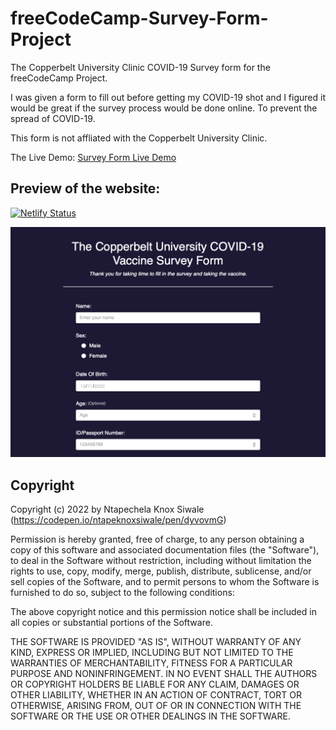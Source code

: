# freeCodeCamp-Survey-Form-Project

The Copperbelt University Clinic COVID-19 Survey form for the freeCodeCamp Project.

I was given a form to fill out before getting my COVID-19 shot and I figured it would be great if the survey process would be done online. To prevent the spread of COVID-19.

This form is not affliated with the Copperbelt University Clinic.

The Live Demo: [Survey Form Live Demo](https://codepen.io/ntapeknoxsiwale/pen/dyvovmG)

## Preview of the website:

[![Netlify Status](https://api.netlify.com/api/v1/badges/a55a8c7d-7498-4a7c-afb1-8383ff6714b1/deploy-status)](https://app.netlify.com/sites/cbu-clinic-covid-form/deploys)

![freecodecamp survey form preview image](/01-Responsive-Web-Design/01-Survey%20Form/survey-form-preview.png)

## Copyright

Copyright (c) 2022 by Ntapechela Knox Siwale (https://codepen.io/ntapeknoxsiwale/pen/dyvovmG)

Permission is hereby granted, free of charge, to any person obtaining a copy of this software and associated documentation files (the "Software"), to deal in the Software without restriction, including without limitation the rights to use, copy, modify, merge, publish, distribute, sublicense, and/or sell copies of the Software, and to permit persons to whom the Software is furnished to do so, subject to the following conditions:

The above copyright notice and this permission notice shall be included in all copies or substantial portions of the Software.

THE SOFTWARE IS PROVIDED "AS IS", WITHOUT WARRANTY OF ANY KIND, EXPRESS OR IMPLIED, INCLUDING BUT NOT LIMITED TO THE WARRANTIES OF MERCHANTABILITY, FITNESS FOR A PARTICULAR PURPOSE AND NONINFRINGEMENT. IN NO EVENT SHALL THE AUTHORS OR COPYRIGHT HOLDERS BE LIABLE FOR ANY CLAIM, DAMAGES OR OTHER LIABILITY, WHETHER IN AN ACTION OF CONTRACT, TORT OR OTHERWISE, ARISING FROM, OUT OF OR IN CONNECTION WITH THE SOFTWARE OR THE USE OR OTHER DEALINGS IN THE SOFTWARE.
